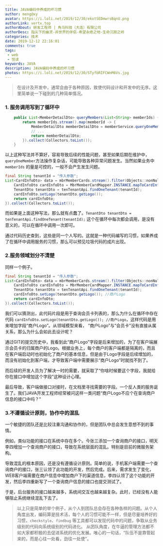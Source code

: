 ```yaml
---
title: JAVA编码中养成的坏习惯
author: meng@xy
avatar: https://i.loli.net/2019/12/30/ekxtSEDmwrsBqnU.png
authorLink: vertx.top
authorAbout: 研发工程师 | 角马科技（大连）有限公司
authorDesc: 指尖下的幽灵-异世界的伴侣-希望永绝之地-生命沉寂之岭
categories: 技术
date: 2019-12-12 22:16:01
comments: true
tags: 
 - web
 - 悦读
keywords: JAVA
description: JAVA编码中养成的坏习惯
photos: https://i.loli.net/2019/12/30/STyfbRIFCWnM6Vs.jpg
---
```

> 在设计及开发中，通常会由于各种原因，致使代码设计和开发中的无序。这里简单说一下碰到的几种简单情况。

### 1. 服务调用写到了循环中
``` java
    public List<MemberDetailDto> queryMembers(List<String> memberIds) {
        return memberIds.stream().map(memberId -> {
            MemberDetailDto memberDetailDto = memberService.queryOneMember(memberId);
            // ...
            return memberDetailDto;
        }).collect(Collectors.toList());
    }
```
以上这种写法并不算好，容易导致后续的性能问题，甚至如果后期在维护中，`queryOneMember`方法操作复杂话，可能导致各种异常问题发生。当然如果业务中 `memberIds` 的量是可控的，一般不会产生发生问题。

``` java
final String tenantId = "传入参数";
List<CardInfoDto> data = mbrMemberCards.stream().filter(Objects::nonNull).map(mbrMemberCard -> {
    CardInfoDto cardInfoDto = MbrMemberCardMapper.INSTANCE.mapToCardInfoDto(mbrMemberCard);
    TenantDto tenantDto = tenTenantApi.findOneTenant(tenantId);
    cardInfoDto.setLogo(tenantDto.getLogo());
    return cardInfoDto;
}).collect(Collectors.toList());
```
而如果是上面这种写法，那么就有点蠢了。`TenantDto tenantDto = tenTenantApi.findOneTenant(tenantId);` 这个在循环中每次都会调用，是没有意义的，可以在循环中调用一次即可。

通过代码历史查到，这些是同一个人写的。这就是一种代码编写的习惯，如果养成了在循环中调用服务的习惯，那么可以预见垃圾代码的成片出现。

### 2.服务领域划分不清楚
同样一个例子。
``` java
final String tenantId = "传入参数";
List<CardInfoDto> data = mbrMemberCards.stream().filter(Objects::nonNull).map(mbrMemberCard -> {
    CardInfoDto cardInfoDto = MbrMemberCardMapper.INSTANCE.mapToCardInfoDto(mbrMemberCard);
    TenantDto tenantDto = tenTenantApi.findOneTenant(tenantId);
    cardInfoDto.setLogo(tenantDto.getLogo()); //商户Logo
    return cardInfoDto;
}).collect(Collectors.toList());
```
我们可以猜测出，此代码片段是用于查询会员卡列表的，那么为什么在循环中存在代码 `cardInfoDto.setLogo(tenantDto.getLogo()); //商户Logo`，这样代码是用来增加字段“商户Logo”。从领域模型来看， “商户Logo”与“会员卡”没有直接从属关系，那么为什么会如此去设计呢？

通过GIT的提交历史中，我看到此“商户Logo”字段是后来增加的，为了在客户端展示会员卡的归属商户的Logo。根据业务上，每个商户的客户端都是隔离的，而且在客户端启动时也初始化了商户的基本信息，但是由于Logo字段是后续增加的，而没有初始化到客户端，才导致客户端中需要展示“商户Logo”时就找不到了。

而后续的开发人员为了解决一时的需要，就采取了“你啥时候要这个字段，我就给你在接口中增加这个字段”这种设计心理。

最后导致，客户端做接口对接时，在文档里寻找需要的字段。一个反人类的服务诞生了。我们JAVA开发工程师经常被问这样一类问题“商户Logo不应个在查询商户信息的接口中吗？”

### 3.不遵循设计原则，协作中的混乱

一个敏捷的团队还是比较注重沟通和协作的，但是团队中总会发生意想不到的事情。

例如，类似功能的接口在系统中存在多个。今张三添加一个查询商户的接口，明天李四增加一个查询商户的接口，导致在系统层面的混乱。特别是目前的微服务架构。

导致混乱的根本原因，还是没有遵循设计原则。简单的说，手机客户端需要一个查询商户的接口，张三认领了此功能的开发，然后完成。后来，需求发生了变化，WEB客户端需要在商户信息中增加商户下的渠道信息，李四认领了这个功能的开发，然后李四重新写了一个查询商户信息的接口也提交测试了。

于是，后台服务的接口越来越多，系统间交互也越来越复杂。此时，已经没有人能够阻止系统继续混乱下去了。

> 以上只是简单的举个例子，从个人到团队总会存在各种各样的问题。从个人角度出发，编码算是技术活，每个人的习惯可能不一样，但是尽量培养好的习惯，`checkstyle`、`findbug` 等工具都可以发现代码中的问题，争取从业务级别的代码向系统级别的代码进化。 从团队角度，在牛逼的管理方法都不如大家都积极的去促进系统的优化发展。唯心的一句话，“队伍不是靠管起来的，而是心往一处看，劲往一处使”。
